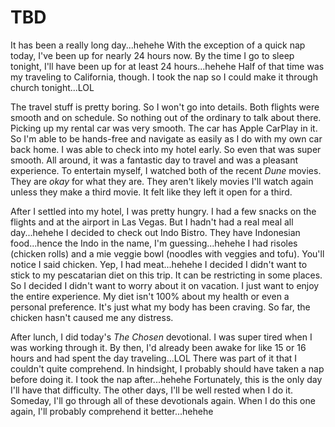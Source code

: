 # TBD

It has been a really long day...hehehe With the exception of a quick nap today, I've been up for nearly 24 hours now. By the time I go to sleep tonight, I'll have been up for at least 24 hours...hehehe Half of that time was my traveling to California, though. I took the nap so I could make it through church tonight...LOL

The travel stuff is pretty boring. So I won't go into details. Both flights were smooth and on schedule. So nothing out of the ordinary to talk about there. Picking up my rental car was very smooth. The car has Apple CarPlay in it. So I'm able to be hands-free and navigate as easily as I do with my own car back home. I was able to check into my hotel early. So even that was super smooth. All around, it was a fantastic day to travel and was a pleasant experience. To entertain myself, I watched both of the recent *Dune* movies. They are *okay* for what they are. They aren't likely movies I'll watch again unless they make a third movie. It felt like they left it open for a third.

After I settled into my hotel, I was pretty hungry. I had a few snacks on the flights and at the airport in Las Vegas. But I hadn't had a real meal all day...hehehe I decided to check out Indo Bistro. They have Indonesian food...hence the Indo in the name, I'm guessing...hehehe I had risoles (chicken rolls) and a mie veggie bowl (noodles with veggies and tofu). You'll notice I said chicken. Yep, I had meat...hehehe I decided I didn't want to stick to my pescatarian diet on this trip. It can be restricting in some places. So I decided I didn't want to worry about it on vacation. I just want to enjoy the entire experience. My diet isn't 100% about my health or even a personal preference. It's just what my body has been craving. So far, the chicken hasn't caused me any distress.

After lunch, I did today's *The Chosen* devotional. I was super tired when I was working through it. By then, I'd already been awake for like 15 or 16 hours and had spent the day traveling...LOL There was part of it that I couldn't quite comprehend. In hindsight, I probably should have taken a nap before doing it. I took the nap after...hehehe Fortunately, this is the only day I'll have that difficulty. The other days, I'll be well rested when I do it. Someday, I'll go through all of these devotionals again. When I do this one again, I'll probably comprehend it better...hehehe

